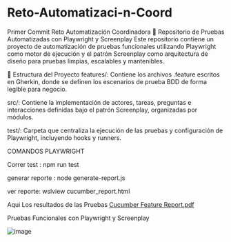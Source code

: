 # Reto-Automatizaci-n-Coord

Primer Commit Reto Automatización Coordinadora
🧪 Repositorio de Pruebas Automatizadas con Playwright y Screenplay
Este repositorio contiene un proyecto de automatización de pruebas funcionales utilizando Playwright como motor de ejecución y el patrón Screenplay como arquitectura de diseño para pruebas limpias, escalables y mantenibles.

📁 Estructura del Proyecto
features/: Contiene los archivos .feature escritos en Gherkin, donde se definen los escenarios de prueba BDD de forma legible para negocio.

src/: Contiene la implementación de actores, tareas, preguntas e interacciones definidas bajo el patrón Screenplay, organizadas por módulos.

test/: Carpeta que centraliza la ejecución de las pruebas y configuración de Playwright, incluyendo hooks y runners.

COMANDOS PLAYWRIGHT

Correr test : npm run test

generar reporte : node generate-report.js
 
ver reporte: wslview cucumber_report.html


Aqui Los resultados de las Pruebas 
[Cucumber Feature Report.pdf](https://github.com/user-attachments/files/21003807/Cucumber.Feature.Report.pdf)

Pruebas Funcionales con Playwright y Screenplay

![image](https://github.com/user-attachments/assets/fd630ed9-b258-4e91-ab72-de4d78a13696)



